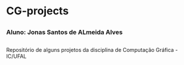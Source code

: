# CG-projects
##
### Aluno: Jonas Santos de ALmeida Alves
##
Repositório de alguns projetos da disciplina de Computação Gráfica - IC/UFAL
